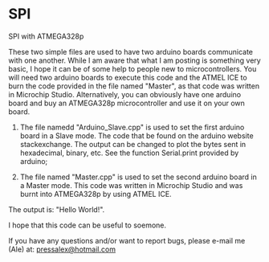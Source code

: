 # SPI
SPI with ATMEGA328p

These two simple files are used to have two arduino boards communicate with one another. While I am aware that what I am posting is something very basic, I hope it can be of some help to people new to microcontrollers. You will need two arduino boards to execute this code and the ATMEL ICE to burn the code provided in the file named "Master", as that code was written in Microchip Studio. Alternatively, you can obviously have one arduino board and buy an ATMEGA328p microcontroller and use it on your own board. 

1) The file namedd "Arduino_Slave.cpp" is used to set the first arduino board in a Slave mode. The code that be found on the arduino website stackexchange. The output can be changed to plot the bytes sent in hexadecimal, binary, etc. See the function Serial.print provided by arduino;

2) The file named "Master.cpp" is used to set the second arduino board in a Master mode. This code was written in Microchip Studio and was burnt into ATMEGA328p by using ATMEL ICE.

The output is: "Hello World!".

I hope that this code can be useful to soemone. 

If you have any questions and/or want to report bugs, please e-mail me (Ale) at: pressalex@hotmail.com
